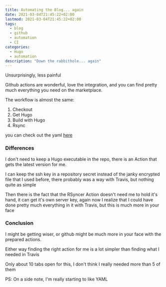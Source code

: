 ```yaml
---
title: Automating the Blog... again
date: 2021-03-04T21:45:22+02:00
lastmod: 2021-03-04T21:45:22+02:00
tags:
  - blog
  - github
  - automation
  - CI
categories:
  - Hugo
  - automation
description: "Down the rabbithole... again"
---
```


Unsurprisingly, less painful

Github actions are wonderful, love the integration, and you can find pretty much
everything you need on the marketplace.

The workflow is almost the same:
1. Checkout
2. Get Hugo
3. Build with Hugo
4. Rsync

you can check out the yaml [here](https://github.com/gardient/gyulakerezsi.tech/blob/master/.github/workflows/main.yml)

### Differences

I don't need to keep a Hugo executable in the repo, there is an Action that gets
the latest version for me.

I can keep the ssh key in a repository secret instead of the janky encrypted file
that I used before, there probably was a way with Travis, but nothing quite as simple

Then there is the fact that the RSyncer Action doesn't need me to hold it's hand,
it can get it's own server key, again now I realize that I could have done
pretty much everything in it with Travis, but this is much more in your face

### Conclusion

I might be getting wiser, or github might be much more in your face with the
prepared actions.

Either way finding the right action for me is a lot simpler than finding what I
needed in Travis

Only about 10 tabs open for this, I don't think I really needed more than 5 of them

PS: On a side note, I'm really starting to like YAML
